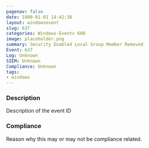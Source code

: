 ```yaml
---
pagenav: false
date: 1800-01-01 14:42:38
layout: windowsevent
slug: 637
categories: Windows-Events 600
image: placeholder.png
summary: Security Enabled Local Group Member Removed
Event: 637
Log: Unknown
SIEM: Unknown
Compliance: Unknown
tags:
- windows
---
```


### Description

Description of the event ID

### Compliance

Reason why this may or may not be compliance related.
